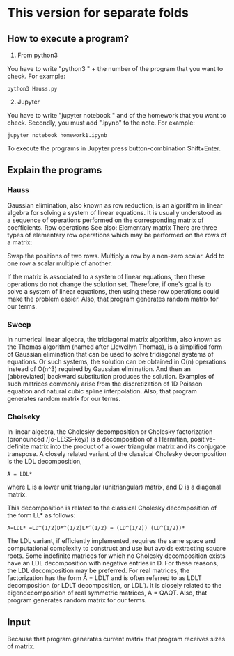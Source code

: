 # This version for separate folds
## How to execute a program?

1) From python3 

You have to write "python3 " + the number of the program that you want to check.
For example:

    python3 Hauss.py 

2) Jupyter

You have to write "jupyter notebook " and of the homework that you want to check.
Secondly, you must add ".ipynb" to the note.
For example:
  
    jupyter notebook homework1.ipynb

To execute the programs in Jupyter press button-combination Shift+Enter.

## Explain the programs
### Hauss
Gaussian elimination, also known as row reduction, is an algorithm in linear algebra for solving a system of linear equations.
It is usually understood as a sequence of operations performed on the corresponding matrix of coefficients.
Row operations
See also: Elementary matrix
There are three types of elementary row operations which may be performed on the rows of a matrix:

Swap the positions of two rows.
Multiply a row by a non-zero scalar.
Add to one row a scalar multiple of another.

If the matrix is associated to a system of linear equations, then these operations do not change the solution set. 
Therefore, if one's goal is to solve a system of linear equations, then using these row operations could make the problem easier. 
Also, that program generates random matrix for our terms. 
    
 ### Sweep 
 In numerical linear algebra, the tridiagonal matrix algorithm, also known as the Thomas algorithm (named after Llewellyn Thomas), is a simplified form of Gaussian elimination that can be used to solve tridiagonal systems of equations.
Or such systems, the solution can be obtained in O(n) operations instead of O(n^3) required by Gaussian elimination. 
And then an (abbreviated) backward substitution produces the solution. Examples of such matrices commonly arise from the discretization of 1D Poisson equation and natural cubic spline interpolation. 
Also, that program generates random matrix for our terms. 

### Cholseky
In linear algebra, the Cholesky decomposition or Cholesky factorization (pronounced /ʃo-LESS-key/) is a decomposition of a Hermitian, positive-definite matrix into the product of a lower triangular matrix and its conjugate transpose.
A closely related variant of the classical Cholesky decomposition is the LDL decomposition,

    A = LDL*
where L is a lower unit triangular (unitriangular) matrix, and D is a diagonal matrix.

This decomposition is related to the classical Cholesky decomposition of the form LL* as follows: 
    
    A=LDL* =LD^(1/2)D*^(1/2)L*^(1/2) = (LD^(1/2)) (LD^(1/2))*
    
 The LDL variant, if efficiently implemented, requires the same space and computational complexity to construct and use but avoids extracting square roots. 
 Some indefinite matrices for which no Cholesky decomposition exists have an LDL decomposition with negative entries in D.
 For these reasons, the LDL decomposition may be preferred. For real matrices, the factorization has the form A = LDLT and is often referred to as LDLT decomposition (or LDLT decomposition, or LDL′). 
 It is closely related to the eigendecomposition of real symmetric matrices, A = QΛQT. 
 Also, that program generates random matrix for our terms. 
 

## Input

Because that program generates current matrix that program receives sizes of matrix. 
